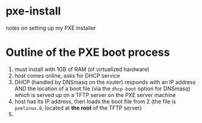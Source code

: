 # pxe-install
notes on setting up my PXE installer

# Outline of the PXE boot process
1. must install with 1GB of RAM (of virtualized hardware)
2. host comes online, asks for DHCP service
3. DHCP (handled by DNSmasq on the router) responds with an IP address AND the location of a boot file (via the `dhcp-boot` option for DNSmasq) which is served up on a TFTP server on the PXE server machine
4. host has its IP address, then loads the boot file from 2 (the file is `pxelinux.0`, located at **the root** of the TFTP server)
5. 
